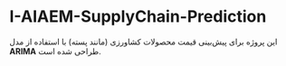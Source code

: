 # I-AIAEM-SupplyChain-Prediction

این پروژه برای پیش‌بینی قیمت محصولات کشاورزی (مانند پسته) با استفاده از مدل **ARIMA** طراحی شده است.
